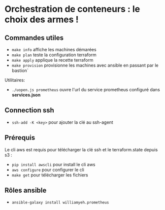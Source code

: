 # Orchestration de conteneurs : le choix des armes !

## Commandes utiles

- `make info` affiche les machines démarées
- `make plan` teste la configuration terraform
- `make apply` applique la recette terraform
- `make provision` provisionne les machines avec ansible en passant par le bastion`

Utilitaires:
- `./uopen.js prometheus` ouvre l'url du service prometheus configuré dans **services.json**

## Connection ssh 

- `ssh-add -K <key>` pour ajouter la clé au ssh-agent

## Prérequis

Le cli aws est requis pour télécharger la clé ssh et le terraform.state depuis s3 :
- `pip install awscli` pour install le cli aws
- `aws configure` pour configurer le cli
- `make get` pour télécharger les fichiers

## Rôles ansible

- `ansible-galaxy install williamyeh.prometheus`